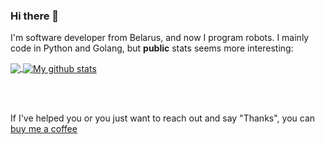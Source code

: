 ### Hi there 👋

I'm software developer from Belarus, and now I program robots.
I mainly code in Python and Golang, but <b>public</b> stats seems more interesting: 

<a href="https://github.com/l1va">
  <img align="center" src="https://github-readme-stats.vercel.app/api/top-langs/?username=l1va&layout=compact&langs_count=8&theme=radical" />
</a>


<a href="https://github.com/l1va">
  <img align="center" src="https://github-readme-stats.anuraghazra1.vercel.app/api?username=l1va&line_height=24&show_icons=true&theme=radical&layout=compact" alt="My github stats" />  
</a>  

<br/><br/>
<!---
[![ReadMe Card](https://github-readme-stats.vercel.app/api/pin/?username=l1va&theme=radical&repo=symhen)](https://github.com/l1va/symhen)
--->
If I've helped you or you just want to reach out and say "Thanks", you can <a href="https://www.buymeacoffee.com/l1va">buy me a coffee</a>
